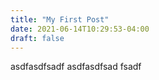 ```yaml
---
title: "My First Post"
date: 2021-06-14T10:29:53-04:00
draft: false
---
```

asdfasdfsadf
asdfasdfsad
fsadf

